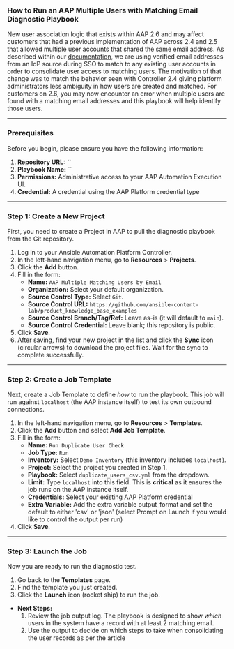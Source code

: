 ### **How to Run an AAP Multiple Users with Matching Email Diagnostic Playbook**

New user association logic that exists within AAP 2.6 and may affect customers that had a previous implementation of AAP across 2.4 and 2.5 that allowed multiple user accounts that shared the same email address. As described within our [documentation](https://docs.redhat.com/en/documentation/red_hat_ansible_automation_platform/2.6/html/access_management_and_authentication/gw-configure-authentication#user-association-and-attr-sync), we are using verified email addresses from an IdP source during SSO to match to any existing user accounts in order to consolidate user access to matching users. The motivation of that change was to match the behavior seen with Controller 2.4 giving platform administrators less ambiguity in how users are created and matched.
For customers on 2.6, you may now encounter an error when multiple users are found with a matching email addresses and this playbook will help identify those users.

---

### **Prerequisites**

Before you begin, please ensure you have the following information:

1.  **Repository URL:** ``
2.  **Playbook Name:** ``
3.  **Permissions:** Administrative access to your AAP Automation Execution UI.
4.  **Credential:** A credential using the AAP Platform credential type

---

### **Step 1: Create a New Project**

First, you need to create a Project in AAP to pull the diagnostic playbook from the Git repository.

1.  Log in to your Ansible Automation Platform Controller.
2.  In the left-hand navigation menu, go to **Resources** > **Projects**.
3.  Click the **Add** button.
4.  Fill in the form:
    * **Name:** `AAP Multiple Matching Users by Email`
    * **Organization:** Select your default organization.
    * **Source Control Type:** Select `Git`.
    * **Source Control URL:** `https://github.com/ansible-content-lab/product_knowledge_base_examples`
    * **Source Control Branch/Tag/Ref:** Leave as-is (it will default to `main`).
    * **Source Control Credential:** Leave blank; this repository is public.
5.  Click **Save**.
6.  After saving, find your new project in the list and click the **Sync** icon (circular arrows) to download the project files. Wait for the sync to complete successfully.

---

### **Step 2: Create a Job Template**

Next, create a Job Template to define *how* to run the playbook. This job will run against `localhost` (the AAP instance itself) to test its own outbound connections.

1.  In the left-hand navigation menu, go to **Resources** > **Templates**.
2.  Click the **Add** button and select **Add Job Template**.
3.  Fill in the form:
    * **Name:** `Run Duplicate User Check`
    * **Job Type:** `Run`
    * **Inventory:** Select `Demo Inventory` (this inventory includes `localhost`).
    * **Project:** Select the project you created in Step 1.
    * **Playbook:** Select `duplicate_users_csv.yml` from the dropdown.
    * **Limit:** Type `localhost` into this field. This is **critical** as it ensures the job runs on the AAP instance itself.
    * **Credentials:** Select your existing AAP Platform credential
    * **Extra Variable:** Add the extra variable output_format and set the default to either 'csv' or 'json' (select Prompt on Launch if you would like to control the output per run)
4.  Click **Save**.

---

### **Step 3: Launch the Job**

Now you are ready to run the diagnostic test.

1.  Go back to the **Templates** page.
2.  Find the template you just created.
3.  Click the **Launch** icon (rocket ship) to run the job.

* **Next Steps:**
    1.  Review the job output log. The playbook is designed to show *which* users in the system have a record with at least 2 matching email.
    2.  Use the output to decide on which steps to take when consolidating the user records as per the article

